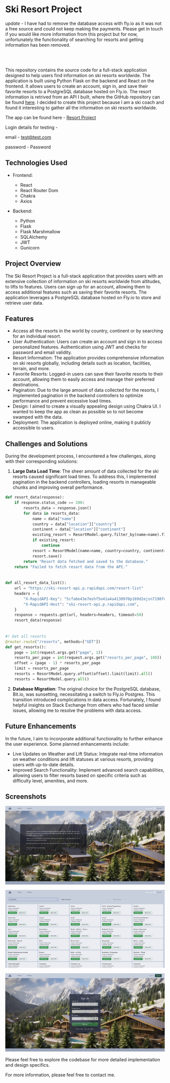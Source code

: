 # Ski Resort Project

*update* - I have had to remove the database access with fly.io as it was not a free source and could not keep making the payments. Please get in touch if you would like more information from this project but for now, unfortunately the functionality of searching for resorts and getting information has been removed. 

<br>
<br>

This repository contains the source code for a full-stack application designed to help users find information on ski resorts worldwide. The application is built using Python Flask on the backend and React on the frontend. It allows users to create an account, sign in, and save their favorite resorts to a PostgreSQL database hosted on Fly.io. The resort information is retrived from an API I built, where the GitHub repository can be found [here](https://github.com/robwilhelmsson/ski-resort-api). I decided to create this project because I am a ski coach and found it interesting to gather all the information on ski resorts worldwide.

The app can be found here - [Resort Project](https://resort-info-app.netlify.app/)

Login details for testing - 

email - test@test.com

password - Password

## Technologies Used
- Frontend:
  - React
  - React Router Dom
  - Chakra
  - Axios

- Backend:
  - Python
  - Flask
  - Flask Marshmallow
  - SQLAlchemy
  - JWT
  - Gunicorn

## Project Overview

The Ski Resort Project is a full-stack application that provides users with an extensive collection of information on ski resorts worldwide from altitudes, to lifts to features. Users can sign up for an account, allowing them to access additional features such as saving their favorite resorts. The application leverages a PostgreSQL database hosted on Fly.io to store and retrieve user data.

## Features

- Access all the resorts in the world by country, continent or by searching for an individual resort.
- User Authentication: Users can create an account and sign in to access personalized features. Authentication using JWT and checks for password and email validity. 
- Resort Information: The application provides comprehensive information on ski resorts globally, including details such as location, facilities, terrain, and more.
- Favorite Resorts: Logged-in users can save their favorite resorts to their account, allowing them to easily access and manage their preferred destinations.
- Pagination: Due to the large amount of data collected for the resorts, I implemented pagination in the backend controllers to optimize performance and prevent excessive load times.
- Design: I aimed to create a visually appealing design using Chakra UI. I wanted to keep the app as clean as possible so to not become swamped with the data. 
- Deployment: The application is deployed online, making it publicly accessible to users.

## Challenges and Solutions

During the development process, I encountered a few challenges, along with their corresponding solutions:

1. **Large Data Load Time**: The sheer amount of data collected for the ski resorts caused significant load times. To address this, I implemented pagination in the backend controllers, loading resorts in manageable chunks and improving overall performance.

```python
def resort_data(response):
    if response.status_code == 200:
        resorts_data = response.json()
        for data in resorts_data:
            name = data["name"]
            country = data["location"]["country"]
            continent = data["location"]["continent"]
            existing_resort = ResortModel.query.filter_by(name=name).first()
            if existing_resort:
                continue
            resort = ResortModel(name=name, country=country, continent=continent)
            resort.save()
        return "Resort data fetched and saved to the database."
    return "Failed to fetch resort data from the API."


def all_resort_data_list():
    url = "https://ski-resort-api.p.rapidapi.com/resort-list"
    headers = {
        "X-RapidAPI-Key": "5cfa6e43e7mshf5e41a4a4130970p169d2ejsn7198fd4220d6",
        "X-RapidAPI-Host": "ski-resort-api.p.rapidapi.com",
    }
    response = requests.get(url, headers=headers, timeout=50)
    resort_data(response)


#! Get all resorts
@router.route("/resorts", methods=["GET"])
def get_resorts():
    page = int(request.args.get("page", 1))
    resorts_per_page = int(request.args.get("resorts_per_page", 100))
    offset = (page - 1) * resorts_per_page
    limit = resorts_per_page
    resorts = ResortModel.query.offset(offset).limit(limit).all()
    resorts = ResortModel.query.all()
```

2. **Database Migration**: The original choice for the PostgreSQL database, Bit.io, was sunsetting, necessitating a switch to Fly.io Postgres. This transition introduced complications in data access. Fortunately, I found helpful insights on Stack Exchange from others who had faced similar issues, allowing me to resolve the problems with data access.

## Future Enhancements

In the future, I aim to incorporate additional functionality to further enhance the user experience. Some planned enhancements include:

- Live Updates on Weather and Lift Status: Integrate real-time information on weather conditions and lift statuses at various resorts, providing users with up-to-date details.
- Improved Search Functionality: Implement advanced search capabilities, allowing users to filter resorts based on specific criteria such as difficulty level, amenities, and more.

## Screenshots

![screenshot]('../../resort-fe/src/assets/screenshot-1.png) 

![screenshot]('../../resort-fe/src/assets/screenshot-2.png) 

![screenshot]('../../resort-fe/src/assets/screenshot-3.png) 

Please feel free to explore the codebase for more detailed implementation and design specifics.

For more information, please feel free to contact me.

